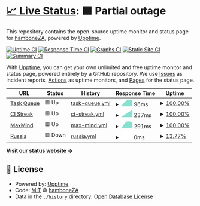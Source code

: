 # [📈 Live Status](https://hamboneZA.github.io/caffeine): <!--live status--> **🟧 Partial outage**

This repository contains the open-source uptime monitor and status page for [hamboneZA](https://hamboneZA.github.io/caffeine), powered by [Upptime](https://github.com/upptime/upptime).

[![Uptime CI](https://github.com/hamboneZA/caffeine/workflows/Uptime%20CI/badge.svg)](https://github.com/hamboneZA/caffeine/actions?query=workflow%3A%22Uptime+CI%22)
[![Response Time CI](https://github.com/hamboneZA/caffeine/workflows/Response%20Time%20CI/badge.svg)](https://github.com/hamboneZA/caffeine/actions?query=workflow%3A%22Response+Time+CI%22)
[![Graphs CI](https://github.com/hamboneZA/caffeine/workflows/Graphs%20CI/badge.svg)](https://github.com/hamboneZA/caffeine/actions?query=workflow%3A%22Graphs+CI%22)
[![Static Site CI](https://github.com/hamboneZA/caffeine/workflows/Static%20Site%20CI/badge.svg)](https://github.com/hamboneZA/caffeine/actions?query=workflow%3A%22Static+Site+CI%22)
[![Summary CI](https://github.com/hamboneZA/caffeine/workflows/Summary%20CI/badge.svg)](https://github.com/hamboneZA/caffeine/actions?query=workflow%3A%22Summary+CI%22)

With [Upptime](https://upptime.js.org), you can get your own unlimited and free uptime monitor and status page, powered entirely by a GitHub repository. We use [Issues](https://github.com/hamboneZA/caffeine/issues) as incident reports, [Actions](https://github.com/hamboneZA/caffeine/actions) as uptime monitors, and [Pages](https://hamboneZA.github.io/caffeine) for the status page.

<!--start: status pages-->
<!-- This summary is generated by Upptime (https://github.com/upptime/upptime) -->
<!-- Do not edit this manually, your changes will be overwritten -->
<!-- prettier-ignore -->
| URL | Status | History | Response Time | Uptime |
| --- | ------ | ------- | ------------- | ------ |
| <img alt="" src="https://favicons.githubusercontent.com/www.google.com" height="13"> [Task Queue](https://www.google.com) | 🟩 Up | [task-queue.yml](https://github.com/hamboneZA/caffeine/commits/HEAD/history/task-queue.yml) | <details><summary><img alt="Response time graph" src="./graphs/task-queue/response-time-week.png" height="20"> 96ms</summary><br><a href="https://hamboneza.github.io/caffeine/history/task-queue"><img alt="Response time 96" src="https://img.shields.io/endpoint?url=https%3A%2F%2Fraw.githubusercontent.com%2FhamboneZA%2Fcaffeine%2FHEAD%2Fapi%2Ftask-queue%2Fresponse-time.json"></a><br><a href="https://hamboneza.github.io/caffeine/history/task-queue"><img alt="24-hour response time 96" src="https://img.shields.io/endpoint?url=https%3A%2F%2Fraw.githubusercontent.com%2FhamboneZA%2Fcaffeine%2FHEAD%2Fapi%2Ftask-queue%2Fresponse-time-day.json"></a><br><a href="https://hamboneza.github.io/caffeine/history/task-queue"><img alt="7-day response time 96" src="https://img.shields.io/endpoint?url=https%3A%2F%2Fraw.githubusercontent.com%2FhamboneZA%2Fcaffeine%2FHEAD%2Fapi%2Ftask-queue%2Fresponse-time-week.json"></a><br><a href="https://hamboneza.github.io/caffeine/history/task-queue"><img alt="30-day response time 96" src="https://img.shields.io/endpoint?url=https%3A%2F%2Fraw.githubusercontent.com%2FhamboneZA%2Fcaffeine%2FHEAD%2Fapi%2Ftask-queue%2Fresponse-time-month.json"></a><br><a href="https://hamboneza.github.io/caffeine/history/task-queue"><img alt="1-year response time 96" src="https://img.shields.io/endpoint?url=https%3A%2F%2Fraw.githubusercontent.com%2FhamboneZA%2Fcaffeine%2FHEAD%2Fapi%2Ftask-queue%2Fresponse-time-year.json"></a></details> | <details><summary><a href="https://hamboneza.github.io/caffeine/history/task-queue">100.00%</a></summary><a href="https://hamboneza.github.io/caffeine/history/task-queue"><img alt="All-time uptime 100.00%" src="https://img.shields.io/endpoint?url=https%3A%2F%2Fraw.githubusercontent.com%2FhamboneZA%2Fcaffeine%2FHEAD%2Fapi%2Ftask-queue%2Fuptime.json"></a><br><a href="https://hamboneza.github.io/caffeine/history/task-queue"><img alt="24-hour uptime 100.00%" src="https://img.shields.io/endpoint?url=https%3A%2F%2Fraw.githubusercontent.com%2FhamboneZA%2Fcaffeine%2FHEAD%2Fapi%2Ftask-queue%2Fuptime-day.json"></a><br><a href="https://hamboneza.github.io/caffeine/history/task-queue"><img alt="7-day uptime 100.00%" src="https://img.shields.io/endpoint?url=https%3A%2F%2Fraw.githubusercontent.com%2FhamboneZA%2Fcaffeine%2FHEAD%2Fapi%2Ftask-queue%2Fuptime-week.json"></a><br><a href="https://hamboneza.github.io/caffeine/history/task-queue"><img alt="30-day uptime 100.00%" src="https://img.shields.io/endpoint?url=https%3A%2F%2Fraw.githubusercontent.com%2FhamboneZA%2Fcaffeine%2FHEAD%2Fapi%2Ftask-queue%2Fuptime-month.json"></a><br><a href="https://hamboneza.github.io/caffeine/history/task-queue"><img alt="1-year uptime 100.00%" src="https://img.shields.io/endpoint?url=https%3A%2F%2Fraw.githubusercontent.com%2FhamboneZA%2Fcaffeine%2FHEAD%2Fapi%2Ftask-queue%2Fuptime-year.json"></a></details>
| <img alt="" src="https://favicons.githubusercontent.com/en.wikipedia.org" height="13"> [CI Streak](https://en.wikipedia.org) | 🟩 Up | [ci-streak.yml](https://github.com/hamboneZA/caffeine/commits/HEAD/history/ci-streak.yml) | <details><summary><img alt="Response time graph" src="./graphs/ci-streak/response-time-week.png" height="20"> 237ms</summary><br><a href="https://hamboneza.github.io/caffeine/history/ci-streak"><img alt="Response time 237" src="https://img.shields.io/endpoint?url=https%3A%2F%2Fraw.githubusercontent.com%2FhamboneZA%2Fcaffeine%2FHEAD%2Fapi%2Fci-streak%2Fresponse-time.json"></a><br><a href="https://hamboneza.github.io/caffeine/history/ci-streak"><img alt="24-hour response time 237" src="https://img.shields.io/endpoint?url=https%3A%2F%2Fraw.githubusercontent.com%2FhamboneZA%2Fcaffeine%2FHEAD%2Fapi%2Fci-streak%2Fresponse-time-day.json"></a><br><a href="https://hamboneza.github.io/caffeine/history/ci-streak"><img alt="7-day response time 237" src="https://img.shields.io/endpoint?url=https%3A%2F%2Fraw.githubusercontent.com%2FhamboneZA%2Fcaffeine%2FHEAD%2Fapi%2Fci-streak%2Fresponse-time-week.json"></a><br><a href="https://hamboneza.github.io/caffeine/history/ci-streak"><img alt="30-day response time 237" src="https://img.shields.io/endpoint?url=https%3A%2F%2Fraw.githubusercontent.com%2FhamboneZA%2Fcaffeine%2FHEAD%2Fapi%2Fci-streak%2Fresponse-time-month.json"></a><br><a href="https://hamboneza.github.io/caffeine/history/ci-streak"><img alt="1-year response time 237" src="https://img.shields.io/endpoint?url=https%3A%2F%2Fraw.githubusercontent.com%2FhamboneZA%2Fcaffeine%2FHEAD%2Fapi%2Fci-streak%2Fresponse-time-year.json"></a></details> | <details><summary><a href="https://hamboneza.github.io/caffeine/history/ci-streak">100.00%</a></summary><a href="https://hamboneza.github.io/caffeine/history/ci-streak"><img alt="All-time uptime 100.00%" src="https://img.shields.io/endpoint?url=https%3A%2F%2Fraw.githubusercontent.com%2FhamboneZA%2Fcaffeine%2FHEAD%2Fapi%2Fci-streak%2Fuptime.json"></a><br><a href="https://hamboneza.github.io/caffeine/history/ci-streak"><img alt="24-hour uptime 100.00%" src="https://img.shields.io/endpoint?url=https%3A%2F%2Fraw.githubusercontent.com%2FhamboneZA%2Fcaffeine%2FHEAD%2Fapi%2Fci-streak%2Fuptime-day.json"></a><br><a href="https://hamboneza.github.io/caffeine/history/ci-streak"><img alt="7-day uptime 100.00%" src="https://img.shields.io/endpoint?url=https%3A%2F%2Fraw.githubusercontent.com%2FhamboneZA%2Fcaffeine%2FHEAD%2Fapi%2Fci-streak%2Fuptime-week.json"></a><br><a href="https://hamboneza.github.io/caffeine/history/ci-streak"><img alt="30-day uptime 100.00%" src="https://img.shields.io/endpoint?url=https%3A%2F%2Fraw.githubusercontent.com%2FhamboneZA%2Fcaffeine%2FHEAD%2Fapi%2Fci-streak%2Fuptime-month.json"></a><br><a href="https://hamboneza.github.io/caffeine/history/ci-streak"><img alt="1-year uptime 100.00%" src="https://img.shields.io/endpoint?url=https%3A%2F%2Fraw.githubusercontent.com%2FhamboneZA%2Fcaffeine%2FHEAD%2Fapi%2Fci-streak%2Fuptime-year.json"></a></details>
| <img alt="" src="https://favicons.githubusercontent.com/news.ycombinator.com" height="13"> [MaxMind](https://news.ycombinator.com) | 🟩 Up | [max-mind.yml](https://github.com/hamboneZA/caffeine/commits/HEAD/history/max-mind.yml) | <details><summary><img alt="Response time graph" src="./graphs/max-mind/response-time-week.png" height="20"> 291ms</summary><br><a href="https://hamboneza.github.io/caffeine/history/max-mind"><img alt="Response time 291" src="https://img.shields.io/endpoint?url=https%3A%2F%2Fraw.githubusercontent.com%2FhamboneZA%2Fcaffeine%2FHEAD%2Fapi%2Fmax-mind%2Fresponse-time.json"></a><br><a href="https://hamboneza.github.io/caffeine/history/max-mind"><img alt="24-hour response time 291" src="https://img.shields.io/endpoint?url=https%3A%2F%2Fraw.githubusercontent.com%2FhamboneZA%2Fcaffeine%2FHEAD%2Fapi%2Fmax-mind%2Fresponse-time-day.json"></a><br><a href="https://hamboneza.github.io/caffeine/history/max-mind"><img alt="7-day response time 291" src="https://img.shields.io/endpoint?url=https%3A%2F%2Fraw.githubusercontent.com%2FhamboneZA%2Fcaffeine%2FHEAD%2Fapi%2Fmax-mind%2Fresponse-time-week.json"></a><br><a href="https://hamboneza.github.io/caffeine/history/max-mind"><img alt="30-day response time 291" src="https://img.shields.io/endpoint?url=https%3A%2F%2Fraw.githubusercontent.com%2FhamboneZA%2Fcaffeine%2FHEAD%2Fapi%2Fmax-mind%2Fresponse-time-month.json"></a><br><a href="https://hamboneza.github.io/caffeine/history/max-mind"><img alt="1-year response time 291" src="https://img.shields.io/endpoint?url=https%3A%2F%2Fraw.githubusercontent.com%2FhamboneZA%2Fcaffeine%2FHEAD%2Fapi%2Fmax-mind%2Fresponse-time-year.json"></a></details> | <details><summary><a href="https://hamboneza.github.io/caffeine/history/max-mind">100.00%</a></summary><a href="https://hamboneza.github.io/caffeine/history/max-mind"><img alt="All-time uptime 100.00%" src="https://img.shields.io/endpoint?url=https%3A%2F%2Fraw.githubusercontent.com%2FhamboneZA%2Fcaffeine%2FHEAD%2Fapi%2Fmax-mind%2Fuptime.json"></a><br><a href="https://hamboneza.github.io/caffeine/history/max-mind"><img alt="24-hour uptime 100.00%" src="https://img.shields.io/endpoint?url=https%3A%2F%2Fraw.githubusercontent.com%2FhamboneZA%2Fcaffeine%2FHEAD%2Fapi%2Fmax-mind%2Fuptime-day.json"></a><br><a href="https://hamboneza.github.io/caffeine/history/max-mind"><img alt="7-day uptime 100.00%" src="https://img.shields.io/endpoint?url=https%3A%2F%2Fraw.githubusercontent.com%2FhamboneZA%2Fcaffeine%2FHEAD%2Fapi%2Fmax-mind%2Fuptime-week.json"></a><br><a href="https://hamboneza.github.io/caffeine/history/max-mind"><img alt="30-day uptime 100.00%" src="https://img.shields.io/endpoint?url=https%3A%2F%2Fraw.githubusercontent.com%2FhamboneZA%2Fcaffeine%2FHEAD%2Fapi%2Fmax-mind%2Fuptime-month.json"></a><br><a href="https://hamboneza.github.io/caffeine/history/max-mind"><img alt="1-year uptime 100.00%" src="https://img.shields.io/endpoint?url=https%3A%2F%2Fraw.githubusercontent.com%2FhamboneZA%2Fcaffeine%2FHEAD%2Fapi%2Fmax-mind%2Fuptime-year.json"></a></details>
| <img alt="" src="https://favicons.githubusercontent.com/thissitedoesnotexist.koj.co" height="13"> [Russia](https://thissitedoesnotexist.koj.co) | 🟥 Down | [russia.yml](https://github.com/hamboneZA/caffeine/commits/HEAD/history/russia.yml) | <details><summary><img alt="Response time graph" src="./graphs/russia/response-time-week.png" height="20"> 0ms</summary><br><a href="https://hamboneza.github.io/caffeine/history/russia"><img alt="Response time 0" src="https://img.shields.io/endpoint?url=https%3A%2F%2Fraw.githubusercontent.com%2FhamboneZA%2Fcaffeine%2FHEAD%2Fapi%2Frussia%2Fresponse-time.json"></a><br><a href="https://hamboneza.github.io/caffeine/history/russia"><img alt="24-hour response time 0" src="https://img.shields.io/endpoint?url=https%3A%2F%2Fraw.githubusercontent.com%2FhamboneZA%2Fcaffeine%2FHEAD%2Fapi%2Frussia%2Fresponse-time-day.json"></a><br><a href="https://hamboneza.github.io/caffeine/history/russia"><img alt="7-day response time 0" src="https://img.shields.io/endpoint?url=https%3A%2F%2Fraw.githubusercontent.com%2FhamboneZA%2Fcaffeine%2FHEAD%2Fapi%2Frussia%2Fresponse-time-week.json"></a><br><a href="https://hamboneza.github.io/caffeine/history/russia"><img alt="30-day response time 0" src="https://img.shields.io/endpoint?url=https%3A%2F%2Fraw.githubusercontent.com%2FhamboneZA%2Fcaffeine%2FHEAD%2Fapi%2Frussia%2Fresponse-time-month.json"></a><br><a href="https://hamboneza.github.io/caffeine/history/russia"><img alt="1-year response time 0" src="https://img.shields.io/endpoint?url=https%3A%2F%2Fraw.githubusercontent.com%2FhamboneZA%2Fcaffeine%2FHEAD%2Fapi%2Frussia%2Fresponse-time-year.json"></a></details> | <details><summary><a href="https://hamboneza.github.io/caffeine/history/russia">13.77%</a></summary><a href="https://hamboneza.github.io/caffeine/history/russia"><img alt="All-time uptime 13.77%" src="https://img.shields.io/endpoint?url=https%3A%2F%2Fraw.githubusercontent.com%2FhamboneZA%2Fcaffeine%2FHEAD%2Fapi%2Frussia%2Fuptime.json"></a><br><a href="https://hamboneza.github.io/caffeine/history/russia"><img alt="24-hour uptime 13.77%" src="https://img.shields.io/endpoint?url=https%3A%2F%2Fraw.githubusercontent.com%2FhamboneZA%2Fcaffeine%2FHEAD%2Fapi%2Frussia%2Fuptime-day.json"></a><br><a href="https://hamboneza.github.io/caffeine/history/russia"><img alt="7-day uptime 13.77%" src="https://img.shields.io/endpoint?url=https%3A%2F%2Fraw.githubusercontent.com%2FhamboneZA%2Fcaffeine%2FHEAD%2Fapi%2Frussia%2Fuptime-week.json"></a><br><a href="https://hamboneza.github.io/caffeine/history/russia"><img alt="30-day uptime 13.77%" src="https://img.shields.io/endpoint?url=https%3A%2F%2Fraw.githubusercontent.com%2FhamboneZA%2Fcaffeine%2FHEAD%2Fapi%2Frussia%2Fuptime-month.json"></a><br><a href="https://hamboneza.github.io/caffeine/history/russia"><img alt="1-year uptime 13.77%" src="https://img.shields.io/endpoint?url=https%3A%2F%2Fraw.githubusercontent.com%2FhamboneZA%2Fcaffeine%2FHEAD%2Fapi%2Frussia%2Fuptime-year.json"></a></details>

<!--end: status pages-->

[**Visit our status website →**](https://hamboneZA.github.io/caffeine)

## 📄 License

- Powered by: [Upptime](https://github.com/upptime/upptime)
- Code: [MIT](./LICENSE) © [hamboneZA](https://hamboneZA.github.io/caffeine)
- Data in the `./history` directory: [Open Database License](https://opendatacommons.org/licenses/odbl/1-0/)
